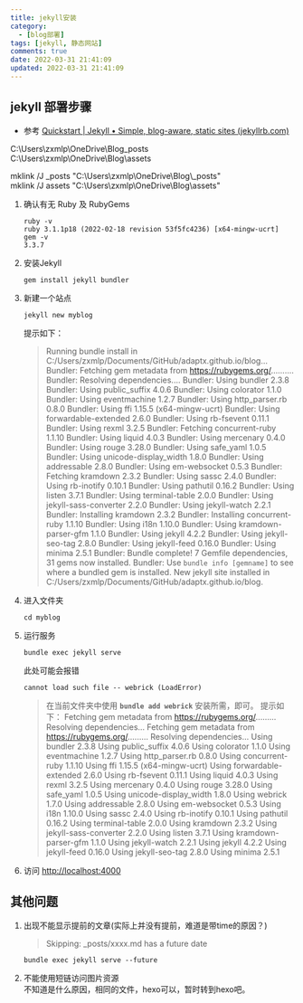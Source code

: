 ```yaml
---
title: jekyll安装
category:
  - [blog部署]
tags: [jekyll, 静态网站]
comments: true
date: 2022-03-31 21:41:09
updated: 2022-03-31 21:41:09
---
```

## jekyll 部署步骤
- 参考 [Quickstart | Jekyll • Simple, blog-aware, static sites (jekyllrb.com)](https://jekyllrb.com/docs/)


C:\Users\zxmlp\OneDrive\Blog\_posts  
C:\Users\zxmlp\OneDrive\Blog\assets

mklink /J _posts "C:\Users\zxmlp\OneDrive\Blog\\\_posts"  
mklink /J assets "C:\Users\zxmlp\OneDrive\Blog\assets"

1. 确认有无 Ruby 及 RubyGems 
   ```
   ruby -v  
   ruby 3.1.1p18 (2022-02-18 revision 53f5fc4236) [x64-mingw-ucrt]
   gem -v  
   3.3.7
   ```
2. 安装Jekyll  
   ```
   gem install jekyll bundler
   ```
3. 新建一个站点  
   ```
   jekyll new myblog
   ```
   提示如下：
   
   > Running bundle install in C:/Users/zxmlp/Documents/GitHub/adaptx.github.io/blog...
   > Bundler: Fetching gem metadata from https://rubygems.org/..........
   > Bundler: Resolving dependencies....
   > Bundler: Using bundler 2.3.8
   > Bundler: Using public_suffix 4.0.6
   > Bundler: Using colorator 1.1.0
   > Bundler: Using eventmachine 1.2.7
   > Bundler: Using http_parser.rb 0.8.0
   > Bundler: Using ffi 1.15.5 (x64-mingw-ucrt)
   > Bundler: Using forwardable-extended 2.6.0
   > Bundler: Using rb-fsevent 0.11.1
   > Bundler: Using rexml 3.2.5
   > Bundler: Fetching concurrent-ruby 1.1.10
   > Bundler: Using liquid 4.0.3
   > Bundler: Using mercenary 0.4.0
   > Bundler: Using rouge 3.28.0
   > Bundler: Using safe_yaml 1.0.5
   > Bundler: Using unicode-display_width 1.8.0
   > Bundler: Using addressable 2.8.0
   > Bundler: Using em-websocket 0.5.3
   > Bundler: Fetching kramdown 2.3.2
   > Bundler: Using sassc 2.4.0
   > Bundler: Using rb-inotify 0.10.1
   > Bundler: Using pathutil 0.16.2
   > Bundler: Using listen 3.7.1
   > Bundler: Using terminal-table 2.0.0
   > Bundler: Using jekyll-sass-converter 2.2.0
   > Bundler: Using jekyll-watch 2.2.1
   > Bundler: Installing kramdown 2.3.2
   > Bundler: Installing concurrent-ruby 1.1.10
   > Bundler: Using i18n 1.10.0
   > Bundler: Using kramdown-parser-gfm 1.1.0
   > Bundler: Using jekyll 4.2.2
   > Bundler: Using jekyll-seo-tag 2.8.0
   > Bundler: Using jekyll-feed 0.16.0
   > Bundler: Using minima 2.5.1
   > Bundler: Bundle complete! 7 Gemfile dependencies, 31 gems now installed.
   > Bundler: Use `bundle info [gemname]` to see where a bundled gem is installed.
   > New jekyll site installed in C:/Users/zxmlp/Documents/GitHub/adaptx.github.io/blog.
4. 进入文件夹  
   ```
   cd myblog
   ```
5. 运行服务  
   ```
   bundle exec jekyll serve
   ```
   此处可能会报错
   ```
   cannot load such file -- webrick (LoadError)
   ```
   > 在当前文件夹中使用 **`bundle add webrick`** 安装所需，即可。
   > 提示如下：
   > Fetching gem metadata from https://rubygems.org/.........
   > Resolving dependencies...
   > Fetching gem metadata from https://rubygems.org/.........
   > Resolving dependencies...
   > Using bundler 2.3.8
   > Using public_suffix 4.0.6
   > Using colorator 1.1.0
   > Using eventmachine 1.2.7
   > Using http_parser.rb 0.8.0
   > Using concurrent-ruby 1.1.10
   > Using ffi 1.15.5 (x64-mingw-ucrt)
   > Using forwardable-extended 2.6.0
   > Using rb-fsevent 0.11.1
   > Using liquid 4.0.3
   > Using rexml 3.2.5
   > Using mercenary 0.4.0
   > Using rouge 3.28.0
   > Using safe_yaml 1.0.5
   > Using unicode-display_width 1.8.0
   > Using webrick 1.7.0
   > Using addressable 2.8.0
   > Using em-websocket 0.5.3
   > Using i18n 1.10.0
   > Using sassc 2.4.0
   > Using rb-inotify 0.10.1
   > Using pathutil 0.16.2
   > Using terminal-table 2.0.0
   > Using kramdown 2.3.2
   > Using jekyll-sass-converter 2.2.0
   > Using listen 3.7.1
   > Using kramdown-parser-gfm 1.1.0
   > Using jekyll-watch 2.2.1
   > Using jekyll 4.2.2
   > Using jekyll-feed 0.16.0
   > Using jekyll-seo-tag 2.8.0
   > Using minima 2.5.1
6. 访问 [http://localhost:4000](http://localhost:4000)

## 其他问题
1. 出现不能显示提前的文章(实际上并没有提前，难道是带time的原因？)
   > Skipping: _posts/xxxx.md has a future date
   ```
   bundle exec jekyll serve --future
   ```
2. 不能使用短链访问图片资源  
   不知道是什么原因，相同的文件，hexo可以，暂时转到hexo吧。
